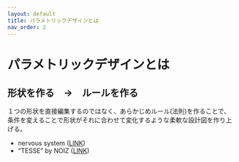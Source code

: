 ```yaml
---
layout: default
title: パラメトリックデザインとは
nav_order: 2
---
```


# パラメトリックデザインとは

## 形状を作る　→　ルールを作る

１つの形状を直接編集するのではなく、あらかじめルール\(法則\)を作ることで、条件を変えることで形状がそれに合わせて変化するような柔軟な設計図を作り上げる。



* nervous system \([LINK](https://n-e-r-v-o-u-s.com/index.php)\)
* “TESSE” by NOIZ \([LINK](https://noizarchitects.com/en/archives/works/tesse)\)
